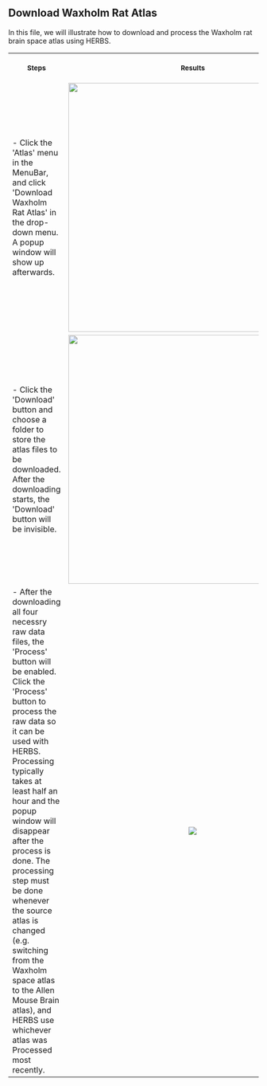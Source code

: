 ## Download Waxholm Rat Atlas

In this file, we will illustrate how to download and process the Waxholm rat brain space atlas using HERBS. 

<table>
<tr>
<th align="center">
<img width="441" height="1">
<p> 
<small>
Steps
</small>
</p>
</th>
<th align="center">
<img width="441" height="1">
<p> 
<small>
Results
</small>
</p>
</th>
</tr>
<tr>
<td>
- Click the 'Atlas' menu in the MenuBar, and click 'Download Waxholm Rat Atlas' in the drop-down menu. A popup window will show up afterwards.
  
</td>
<td align="center" width="50%">
<img src="../image/download_waxholm_pop1.jpg" width="500">
</td>
</tr>
<tr>
<td>
- Click the 'Download' button and choose a folder to store the atlas files to be downloaded. After the downloading starts, the 'Download' button will be invisible.
</td>
<td align="center" width="50%">
<img src="../image/download_waxholm_pop2.jpg" width="500">
</td>
</tr>
<tr>
<td>
- After the downloading all four necessry raw data files, the 'Process' button will be enabled. Click the 'Process' button to process the raw data so it can be used with HERBS. Processing typically takes at least half an hour and the popup window will disappear after the process is done.  The processing step must be done whenever the source atlas is changed (e.g. switching from the Waxholm space atlas to the Allen Mouse Brain atlas), and HERBS use whichever atlas was Processed most recently.
</td>
<td align="center" width="50%">
<img src="../image/download_waxholm_pop3.jpg">
</td>
</tr>
</table>


